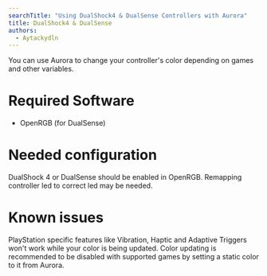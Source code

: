 ```yaml
---
searchTitle: "Using DualShock4 & DualSense Controllers with Aurora"
title: DualShock4 & DualSense
authors:
  - Aytackydln
---
```


You can use Aurora to change your controller's color depending on games and other variables.

# Required Software

* OpenRGB (for DualSense)

# Needed configuration

DualShock 4 or DualSense should be enabled in OpenRGB. Remapping controller led to correct led may be needed.

# Known issues

PlayStation specific features like Vibration, Haptic and Adaptive Triggers won't work while your color is being updated.
Color updating is recommended to be disabled with supported games by setting a static color to it from Aurora.
